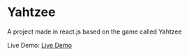 # Yahtzee

A project made in react.js based on the game called Yahtzee

Live Demo: [Live Demo](https://daniel-o-yahtzee.netlify.app/)

